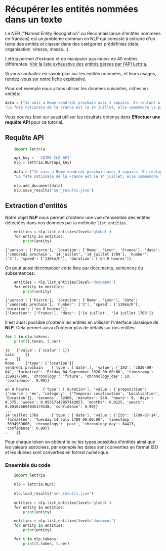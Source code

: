 # Récupérer les entités nommées dans un texte

Le NER ("Named Entity Recognition" ou Reconnaissance d'entités nommées en francais) est un problème commun en NLP qui consiste à extraire d'un texte des entités et classer dans des catégories prédéfinies (date, organisation, vitesse, masse...).  

Lettria permet d'extraire et de manipuler pas moins de 40 entités différentes.  [Voir la liste exhaustive des entités gérées par l'API Lettria.](https://doc.lettria.com/#entities)  

Si vous souhaitez en savoir plus sur les entités nommées, et leurs usages,  [rendez-vous sur notre fiche explicative.](https://lettria.com/fr/dev/toolsheets/ner)  

Pour cet exemple nous allons utiliser les données suivantes, riches en entités:  
```python
data = ["Je vais a Rome vendredi prochain avec 3 copains. En roulant a 130 km/h on devrait y etre en 9 heures depuis Lyon, c'est Pierre qui conduit.",
"La fete nationale de la France est le 14 juillet, elle commémore la prise de la bastille le 14 juillet 1789."]
```
Vous pouvez bien sur aussi utiliser les résultats obtenus dans  **Effectuer une requête API** pour ce tutorial.  

## Requête API

```python
	import lettria

	api_key = ' VOTRE CLE API'
	nlp = lettria.NLP(api_key)
	
	data = ["Je vais a Rome vendredi prochain avec 3 copains. En roulant a 130 km/h on devrait y etre en 9 heures depuis Lyon, c'est Pierre qui conduit.",
	"La fete nationale de la France est le 14 juillet, elle commémore la prise de la bastille le 14 juillet 1789."]
		
	nlp.add_document(data)
	nlp.save_results('ner_results.json')
```

## Extraction d'entités

Notre objet **NLP** nous permet d'obtenir une vue d'ensemble des entités détectées dans nos données par la méthode ``list_entities``.  
```python
	entities = nlp.list_entities(level='global')
	for entity in entities:
	    print(entity)
```

```
{'person': ['Pierre'], 'location': ['Rome', 'Lyon', 'France'], 'date': ['vendredi prochain', '14 juillet', '14 juillet 1789'], 'number': ['3'], 'speed': ['130km/h'], 'duration': ['en 9 heures']}
```

On peut aussi décomposer cette liste par documents, sentences ou subsentences:
```python
	entities = nlp.list_entities(level='document')
	for entity in entities:
	    print(entity)
```
```
{'person': ['Pierre'], 'location': ['Rome', 'Lyon'], 'date': ['vendredi prochain'], 'number': ['3'], 'speed': ['130km/h'], 'duration': ['en 9 heures']}
{'location': ['France'], 'date': ['14 juillet', '14 juillet 1789']}
```
Il est aussi possible d'obtenir les entités en utilisant l'interface classique de **NLP**.
Cela permet aussi d'obtenir plus de détails sur nos entités:
```python
for t in nlp.tokens:
    print(t.token, t.ner)    
```
```
je 	 {'value': {'scalar': 1}}  
vais 	 {}  
a 	 {}  
Rome 	 {'type': ['location']}  
vendredi prochain 	 {'type': ['date',], 'value': {'ISO': '2020-09-04', 'formatted': 'Friday 04 September 2020 00:00:00', 'timestamp': 1599177600, 'chronology': 'future', 'chronology_day': 10, 'confidence': 0.99}}  
...  
en 9 heures 	 {'type': ['duration'], 'value': {'preposition': {'source': 'en', 'category': ['Temporal Localisation', 'Localisation', 'Duration']}, 'seconds': 32400, 'minutes': 540, 'hours': 9, 'days': 0.375, 'weeks': 0.05357142857142857, 'months': 0.0125, 'years': 0.001026694045174538, 'confidence': 0.99}}  
...  
14 juillet 1789 	 {'type': ['date'], 'value': {'ISO': '1789-07-14', 'formatted': 'Tuesday 14 July 1789 00:00:00', 'timestamp': -5694969600, 'chronology': 'past', 'chronology_day': 84413, 'confidence': 0.99}}  
. 	 {}  
```
Pour chaque token on obtient le ou les types possibles d'entités ainsi que les valeurs associées, par exemple les dates sont converties en format ISO et les durées sont converties en format numérique. 

### Ensemble du code
```python
	import lettria

	nlp = lettria.NLP()
	
	nlp.load_results("ner_results.json")
		
	entities = nlp.list_entities(level='global')
	for entity in entities:
	    print(entity)

	entities = nlp.list_entities(level='document')
	for entity in entities:
	    print(entity)

	for t in nlp.tokens:
	    print(t.token, t.ner)    
```